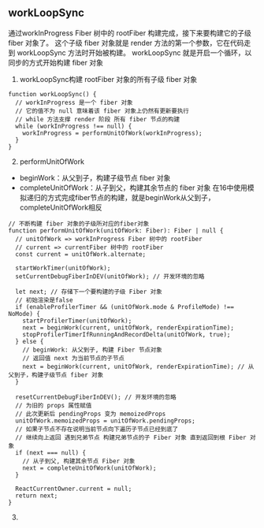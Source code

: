 ## workLoopSync
通过workInProgress Fiber 树中的 rootFiber 构建完成，接下来要构建它的子级 fiber 对象了。
这个子级 fiber 对象就是 render 方法的第一个参数，它在代码走到 workLoopSync 方法时开始被构建。
workLoopSync 就是开启一个循环，以同步的方式开始构建 fiber 对象
1. workLoopSync构建 rootFiber 对象的所有子级 fiber 对象
```
function workLoopSync() {
  // workInProgress 是一个 fiber 对象
  // 它的值不为 null 意味着该 fiber 对象上仍然有更新要执行
  // while 方法支撑 render 阶段 所有 fiber 节点的构建
  while (workInProgress !== null) {
    workInProgress = performUnitOfWork(workInProgress);
  }
}
```
2. performUnitOfWork
- beginWork：从父到子，构建子级节点 fiber 对象
- completeUnitOfWork：从子到父，构建其余节点的 fiber 对象
在16中使用模拟递归的方式完成fiber节点的构建，就是beginWork从父到子，completeUnitOfWork相反
```
// 不断构建 fiber 对象的子级所对应的fiber对象
function performUnitOfWork(unitOfWork: Fiber): Fiber | null {
  // unitOfWork => workInProgress Fiber 树中的 rootFiber
  // current => currentFiber 树中的 rootFiber
  const current = unitOfWork.alternate;

  startWorkTimer(unitOfWork);
  setCurrentDebugFiberInDEV(unitOfWork); // 开发环境的忽略

  let next; // 存储下一个要构建的子级 Fiber 对象
  // 初始渲染是false
  if (enableProfilerTimer && (unitOfWork.mode & ProfileMode) !== NoMode) {
    startProfilerTimer(unitOfWork);
    next = beginWork(current, unitOfWork, renderExpirationTime);
    stopProfilerTimerIfRunningAndRecordDelta(unitOfWork, true);
  } else {
    // beginWork: 从父到子, 构建 Fiber 节点对象
    // 返回值 next 为当前节点的子节点
    next = beginWork(current, unitOfWork, renderExpirationTime); // 从父到子，构建子级节点 fiber 对象
  }

  resetCurrentDebugFiberInDEV(); // 开发环境的忽略
  // 为旧的 props 属性赋值
  // 此次更新后 pendingProps 变为 memoizedProps
  unitOfWork.memoizedProps = unitOfWork.pendingProps;
  // 如果子节点不存在说明当前节点向下遍历子节点已经到底了
  // 继续向上返回 遇到兄弟节点 构建兄弟节点的子 Fiber 对象 直到返回到根 Fiber 对象
  if (next === null) {
    // 从子到父, 构建其余节点 Fiber 对象
    next = completeUnitOfWork(unitOfWork);
  }

  ReactCurrentOwner.current = null;
  return next;
}
```
3. 